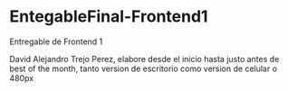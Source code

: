 # EntegableFinal-Frontend1
Entregable de Frontend 1

David Alejandro Trejo Perez, elabore desde el inicio hasta justo antes de best of the month, tanto version de escritorio como version de celular o 480px